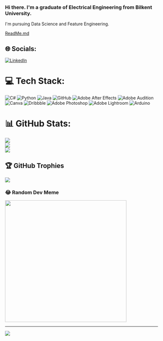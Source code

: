 ### Hi there. I'm a graduate of Electrical Engineering from Bilkent University. 
I'm pursuing Data Science and Feature Engineering.


<!--
**Utkucar/Utkucar** is a ✨ _special_ ✨ repository because its `README.md` (this file) appears on your GitHub profile.

Here are some ideas to get you started:

- 🔭 I’m currently working on my personal portfolio and album
- 🌱 I’m currently learning frontend development
- 👯 I’m looking to collaborate on ...
- 🤔 I’m looking for help with ...
- 💬 Ask me about ...
- 📫 How to reach me: ucarhasanutku@gmail.com
- 😄 Pronouns: He/Him
- ⚡ Fun fact: ...
-->
[ReadMe.md](https://github.com/Utkucar/Utkucar/files/12775233/ReadMe.md)
## 🌐 Socials:
[![LinkedIn](https://img.shields.io/badge/LinkedIn-%230077B5.svg?logo=linkedin&logoColor=white)](https://linkedin.com/in/www.linkedin.com/in/utku-uçar-0896b2186) 

# 💻 Tech Stack:
![C#](https://img.shields.io/badge/c%23-%23239120.svg?style=for-the-badge&logo=c-sharp&logoColor=white) ![Python](https://img.shields.io/badge/python-3670A0?style=for-the-badge&logo=python&logoColor=ffdd54) ![Java](https://img.shields.io/badge/java-%23ED8B00.svg?style=for-the-badge&logo=java&logoColor=white) ![GitHub](https://img.shields.io/badge/GitHub-%23121011.svg?style=for-the-badge&logo=github&logoColor=white) ![Adobe After Effects](https://img.shields.io/badge/Adobe%20After%20Effects-9999FF.svg?style=for-the-badge&logo=Adobe%20After%20Effects&logoColor=white) ![Adobe Audition](https://img.shields.io/badge/Adobe%20Audition-9999FF.svg?style=for-the-badge&logo=Adobe%20Audition&logoColor=white) ![Canva](https://img.shields.io/badge/Canva-%2300C4CC.svg?style=for-the-badge&logo=Canva&logoColor=white) ![Dribbble](https://img.shields.io/badge/Dribbble-EA4C89?style=for-the-badge&logo=dribbble&logoColor=white) ![Adobe Photoshop](https://img.shields.io/badge/adobephotoshop-%2331A8FF.svg?style=for-the-badge&logo=adobephotoshop&logoColor=white) ![Adobe Lightroom](https://img.shields.io/badge/Adobe%20Lightroom-31A8FF.svg?style=for-the-badge&logo=Adobe%20Lightroom&logoColor=white) ![Arduino](https://img.shields.io/badge/-Arduino-00979D?style=for-the-badge&logo=Arduino&logoColor=white)
# 📊 GitHub Stats:
![](https://github-readme-stats.vercel.app/api?username=Utkucar&theme=radical&hide_border=false&include_all_commits=true&count_private=false)<br/>
![](https://github-readme-streak-stats.herokuapp.com/?user=Utkucar&theme=radical&hide_border=false)<br/>
![](https://github-readme-stats.vercel.app/api/top-langs/?username=Utkucar&theme=radical&hide_border=false&include_all_commits=true&count_private=false&layout=compact)

## 🏆 GitHub Trophies
![](https://github-profile-trophy.vercel.app/?username=Utkucar&theme=radical&no-frame=false&no-bg=false&margin-w=4)

### 😂 Random Dev Meme
<img src='https://randommeme-five.vercel.app/' style="height: 400px;"/>

---
[![](https://visitcount.itsvg.in/api?id=Utkucar&icon=9&color=11)](https://visitcount.itsvg.in)

<!-- Proudly created with GPRM ( https://gprm.itsvg.in ) -->
